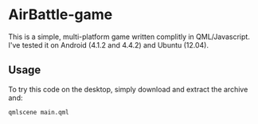 AirBattle-game
==============

This is a simple, multi-platform game written complitly in QML/Javascript.
I've tested it on Android (4.1.2 and 4.4.2) and Ubuntu (12.04).

Usage
--------------
To try this code on the desktop, simply download and extract the archive and:

    qmlscene main.qml
    
